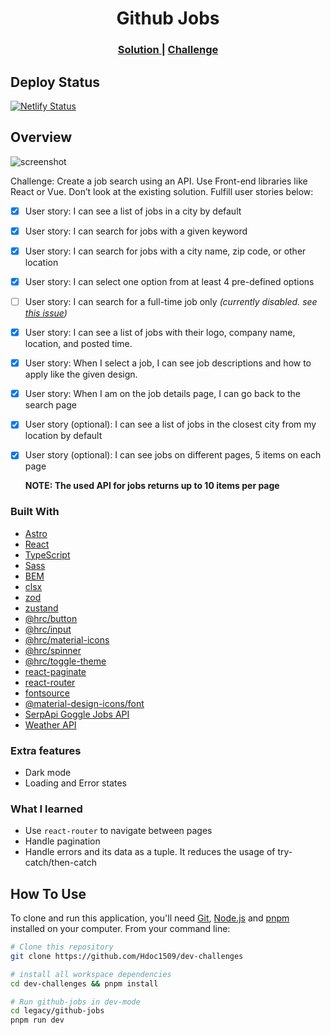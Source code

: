 <h1 align="center">Github Jobs</h1>

<div align="center">
  <h3>
    <a href="https://hdoc-github-jobs.netlify.app">
      Solution
    </a>
    <span> | </span>
    <a href="https://legacy.devchallenges.io/challenges/TtUjDt19eIHxNQ4n5jps">
      Challenge
    </a>
  </h3>
</div>

## Deploy Status

[![Netlify Status](https://api.netlify.com/api/v1/badges/fe2ac7fd-1ac6-40a7-9f1f-d0a686ad42b2/deploy-status)](https://app.netlify.com/sites/hdoc-github-jobs/deploys)

## Overview

![screenshot](https://github.com/Hdoc1509/dev-challenges/assets/72316111/0867cd5e-2883-4af0-b9a4-e4557bd69d0c)

Challenge: Create a job search using an API. Use Front-end libraries like React or Vue. Don’t look at the existing solution. Fulfill user stories below:

- [x] User story: I can see a list of jobs in a city by default
- [x] User story: I can search for jobs with a given keyword
- [x] User story: I can search for jobs with a city name, zip code, or other location
- [x] User story: I can select one option from at least 4 pre-defined options
- [ ] User story: I can search for a full-time job only _(currently disabled. see
[this issue](https://github.com/Hdoc1509/dev-challenges/issues/2))_
- [x] User story: I can see a list of jobs with their logo, company name, location, and posted time.
- [x] User story: When I select a job, I can see job descriptions and how to apply like the given design.
- [x] User story: When I am on the job details page, I can go back to the search page
- [x] User story (optional): I can see a list of jobs in the closest city from my location by default
- [x] User story (optional): I can see jobs on different pages, 5 items on each page

  **NOTE: The used API for jobs returns up to 10 items per page**

### Built With

- [Astro](https://astro.build/)
- [React](https://reactjs.dev/)
- [TypeScript](https://www.typescriptlang.org/)
- [Sass](https://sass-lang.com/)
- [BEM](https://getbem.com/)
- [clsx](https://github.com/lukeed/clsx#readme)
- [zod](https://zod.dev/)
- [zustand](https://docs.pmnd.rs/zustand/getting-started/introduction)
- [@hrc/button](https://hdoc1509.github.io/hrc/packages/button/)
- [@hrc/input](https://hdoc1509.github.io/hrc/packages/input/)
- [@hrc/material-icons](https://hdoc1509.github.io/hrc/packages/material-icons/)
- [@hrc/spinner](https://hdoc1509.github.io/hrc/packages/spinner/)
- [@hrc/toggle-theme](https://hdoc1509.github.io/hrc/packages/toggle-theme/)
- [react-paginate](https://github.com/AdeleD/react-paginate)
- [react-router](https://reactrouter.com/en/main)
- [fontsource](https://fontsource.org/)
- [@material-design-icons/font](https://marella.me/material-design-icons/demo/font/)
- [SerpApi Goggle Jobs API](https://serpapi.com/google-jobs-api)
- [Weather API](https://www.weatherapi.com/)

### Extra features

- Dark mode
- Loading and Error states

### What I learned

- Use `react-router` to navigate between pages
- Handle pagination
- Handle errors and its data as a tuple. It reduces the usage of
  try-catch/then-catch

## How To Use

To clone and run this application, you'll need [Git](https://git-scm.com), [Node.js](https://nodejs.org/en/download/) and [pnpm](https://pnpm.io/installation) installed on your computer. From your command line:

```bash
# Clone this repository
git clone https://github.com/Hdoc1509/dev-challenges

# install all workspace dependencies
cd dev-challenges && pnpm install

# Run github-jobs in dev-mode
cd legacy/github-jobs
pnpm run dev
```
